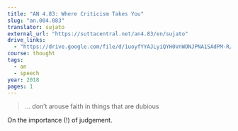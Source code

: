```yaml
---
title: "AN 4.83: Where Criticism Takes You"
slug: "an.004.083"
translator: sujato
external_url: "https://suttacentral.net/an4.83/en/sujato"
drive_links:
  - "https://drive.google.com/file/d/1uoyfYYAJLyiQYH0VnWONJPNA1SAdPM-R/view?usp=drivesdk"
course: thought
tags:
  - an
  - speech
year: 2018
pages: 1
---
```


> … don’t arouse faith in things that are dubious

On the importance (!) of judgement.
